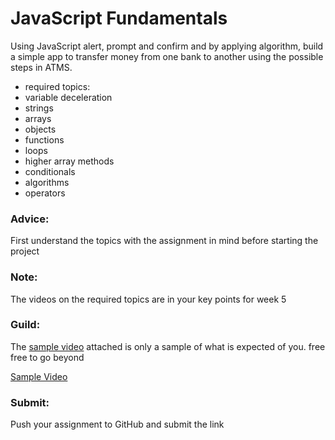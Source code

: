 # JavaScript Fundamentals

Using JavaScript alert, prompt and confirm and by applying algorithm, build a simple app to transfer money from one bank to another using the possible steps in ATMS.

- required topics:
- variable deceleration
- strings
- arrays
- objects
- functions
- loops
- higher array methods
- conditionals
- algorithms
- operators

### Advice:

First understand the topics with the assignment in mind before starting the project

### Note:

The videos on the required topics are in your key points for week 5

### Guild:

The [sample video](https://drive.google.com/file/d/1u2N9YNrM5g7naWTRjoo_kXUWF2TCCS2D/view?usp=classroom_web&authuser=0) attached is only a sample of what is expected of you. free free to go beyond

[Sample Video](https://drive.google.com/file/d/1u2N9YNrM5g7naWTRjoo_kXUWF2TCCS2D/view?usp=classroom_web&authuser=0)

### Submit:

Push your assignment to GitHub and submit the link
